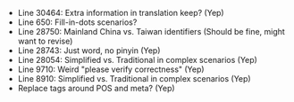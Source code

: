 - Line 30464: Extra information in translation keep? (Yep)
- Line 650: Fill-in-dots scenarios?
- Line 28750: Mainland China vs. Taiwan identifiers (Should be fine, might want to revise)
- Line 28743: Just word, no pinyin (Yep)
- Line 28054: Simplified vs. Traditional in complex scenarios (Yep)
- Line 9710: Weird "please verify correctness" (Yep)
- Line 8910: Simplified vs. Traditional in complex scenarios (Yep)
- Replace tags around POS and meta? (Yep)